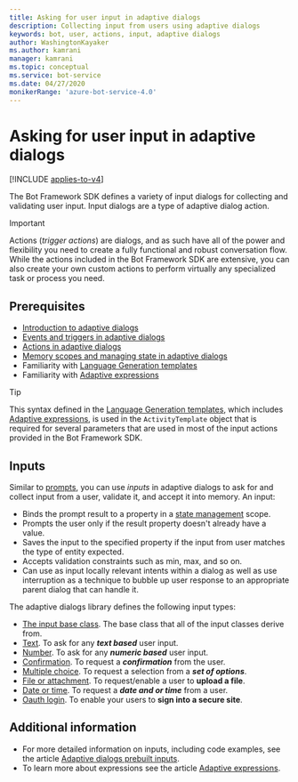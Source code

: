 ```yaml
---
title: Asking for user input in adaptive dialogs
description: Collecting input from users using adaptive dialogs
keywords: bot, user, actions, input, adaptive dialogs
author: WashingtonKayaker
ms.author: kamrani
manager: kamrani
ms.topic: conceptual
ms.service: bot-service
ms.date: 04/27/2020
monikerRange: 'azure-bot-service-4.0'
---
```


# Asking for user input in adaptive dialogs

[!INCLUDE [applies-to-v4](../includes/applies-to-v4-current.md)]

The Bot Framework SDK defines a variety of input dialogs for collecting and validating user input. Input dialogs are a type of adaptive dialog action.

> [!IMPORTANT]
> Actions (_trigger actions_) are dialogs, and as such have all of the power and flexibility you need to create a fully functional and robust conversation flow. While the actions included in the Bot Framework SDK are extensive, you can also create your own custom actions to perform virtually any specialized task or process you need.

## Prerequisites

* [Introduction to adaptive dialogs][introduction]
* [Events and triggers in adaptive dialogs][triggers]
* [Actions in adaptive dialogs][actions]
* [Memory scopes and managing state in adaptive dialogs][managing-state]
* Familiarity with [Language Generation templates][lg-templates]
* Familiarity with [Adaptive expressions][adaptive-expressions]

> [!TIP]
> This syntax defined in the [Language Generation templates][lg-templates], which includes [Adaptive expressions][adaptive-expressions], is used in the `ActivityTemplate` object that is required for several parameters that are used in most of the input actions provided in the Bot Framework SDK.

## Inputs

Similar to [prompts][prompts], you can use _inputs_ in adaptive dialogs to ask for and collect input from a user, validate it, and accept it into memory. An input:

* Binds the prompt result to a property in a [state management][managing-state] scope.
* Prompts the user only if the result property doesn't already have a value.
* Saves the input to the specified property if the input from user matches the type of entity expected.
* Accepts validation constraints such as min, max, and so on.
* Can use as input locally relevant intents within a dialog as well as use interruption as a technique to bubble up user response to an appropriate parent dialog that can handle it.

<!-- TODO P0.5: For more information, see [about interruptions in adaptive dialogs](./ all-about-interruptions.md). -->

The adaptive dialogs library defines the following input types:

* [The input base class][inputdialog]. The base class that all of the input classes derive from.
* [Text][textinput]. To ask for any ***text based*** user input.
* [Number][numberinput]. To ask for any ***numeric based*** user input.
* [Confirmation][confirminput]. To request a ***confirmation*** from the user.
* [Multiple choice][multiple-choice]. To request a selection from a ***set of options***.
* [File or attachment][attachmentinput]. To request/enable a user to **upload a file**.
* [Date or time][datetimeinput]. To request a ***date and or time*** from a user.
* [Oauth login][oauthinput]. To enable your users to **sign into a secure site**.

## Additional information

* For more detailed information on inputs, including code examples, see the article [Adaptive dialogs prebuilt inputs][prebuilt-inputs].
* To learn more about expressions see the article [Adaptive expressions][adaptive-expressions].

[introduction]:bot-builder-adaptive-dialog-introduction.md
[triggers]:bot-builder-concept-adaptive-dialog-triggers.md
[actions]:bot-builder-concept-adaptive-dialog-actions.md
[prompts]:https://aka.ms/bot-builder-concept-dialog#prompts
[authentication]:https://aka.ms/azure-bot-authentication
[add-authentication]:https://aka.ms/azure-bot-add-authentication
[managing-state]:bot-builder-concept-adaptive-dialog-memory-states.md
[recognizers]:bot-builder-concept-adaptive-dialog-recognizers.md
[lg-templates]:bot-builder-concept-adaptive-dialog-generators.md
[adaptive-expressions]:bot-builder-concept-adaptive-expressions.md
[prebuilt-inputs]: ../adaptive-dialog/adaptive-dialog-prebuilt-inputs.md
[inputdialog]: ../adaptive-dialog/adaptive-dialog-prebuilt-inputs.md#inputdialog
[textinput]: ../adaptive-dialog/adaptive-dialog-prebuilt-inputs.md#textinput
[numberinput]: ../adaptive-dialog/adaptive-dialog-prebuilt-inputs.md#numberinput
[confirminput]: ../adaptive-dialog/adaptive-dialog-prebuilt-inputs.md#confirminput
[multiple-choice]: ../adaptive-dialog/adaptive-dialog-prebuilt-inputs.md#choiceinput
[attachmentinput]: ../adaptive-dialog/adaptive-dialog-prebuilt-inputs.md#attachmentinput
[datetimeinput]: ../adaptive-dialog/adaptive-dialog-prebuilt-inputs.md#datetimeinput
[oauthinput]: ../adaptive-dialog/adaptive-dialog-prebuilt-inputs.md#oauthinput
